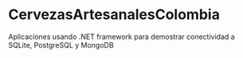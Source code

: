 # CervezasArtesanalesColombia
Aplicaciones usando .NET framework para demostrar conectividad a SQLite, PostgreSQL y MongoDB

